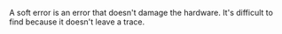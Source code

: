 A soft error is an error that doesn't damage the hardware.
It's difficult to find because it doesn't leave a trace.